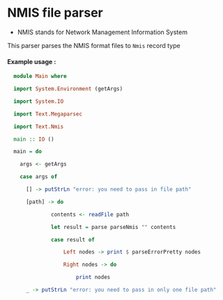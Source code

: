 # NMIS file parser 
 - NMIS stands for Network Management Information System

This parser parses the NMIS format files to `Nmis` record type

#### Example usage :

```haskell
  module Main where

  import System.Environment (getArgs)

  import System.IO

  import Text.Megaparsec

  import Text.Nmis

  main :: IO ()

  main = do

    args <- getArgs

    case args of

      [] -> putStrLn "error: you need to pass in file path"

      [path] -> do

              contents <- readFile path

              let result = parse parseNmis "" contents

              case result of

                  Left nodes -> print $ parseErrorPretty nodes

                  Right nodes -> do

                      print nodes

      _ -> putStrLn "error: you need to pass in only one file path"

```
